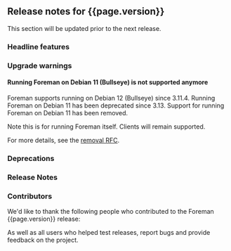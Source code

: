 ## Release notes for {{page.version}}

This section will be updated prior to the next release.

### Headline features

### Upgrade warnings

#### Running Foreman on Debian 11 (Bullseye) is not supported anymore

Foreman supports running on Debian 12 (Bullseye) since 3.11.4.
Running Foreman on Debian 11 has been deprecated since 3.13.
Support for running Foreman on Debian 11 has been removed.

Note this is for running Foreman itself.
Clients will remain supported.

For more details, see the [removal RFC](https://community.theforeman.org/t/drop-debian-11-ruby-2-7-and-nodejs-14-support-in-foreman-3-14/40503).

### Deprecations

### Release Notes

### Contributors

We'd like to thank the following people who contributed to the Foreman {{page.version}} release:

<!-- update scripts/committers.rb with the correct versions and dates and fill this in -->

As well as all users who helped test releases, report bugs and provide feedback on the project.
